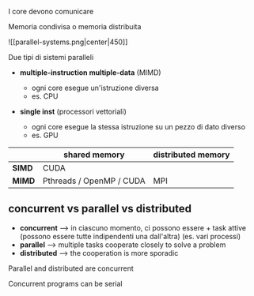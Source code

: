 I core devono comunicare

Memoria condivisa o memoria distribuita

![[parallel-systems.png|center|450]]

Due tipi di sistemi paralleli
- **multiple-instruction multiple-data** (MIMD)
	- ogni core esegue un'istruzione diversa
	- es. CPU

- **single inst** (processori vettoriali)
	- ogni core esegue la stessa istruzione su un pezzo di dato diverso
	- es. GPU


|          | shared memory            | distributed memory |
| -------- | ------------------------ | ------------------ |
| **SIMD** | CUDA                     |                    |
| **MIMD** | Pthreads / OpenMP / CUDA | MPI                |

## concurrent vs parallel vs distributed
- **concurrent** ⟶ in ciascuno momento, ci possono essere + task attive (possono essere tutte indipendenti una dall'altra) (es. vari processi)
- **parallel** ⟶ multiple tasks cooperate closely to solve a problem
- **distributed** ⟶ the cooperation is more sporadic 

Parallel and distributed are concurrent

Concurrent programs can be serial
